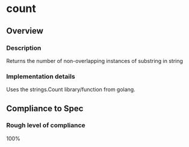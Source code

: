 # count

## Overview

### Description
Returns the number of non-overlapping instances of substring in string

### Implementation details
Uses the strings.Count library/function from golang.

## Compliance to Spec

### Rough level of compliance  

100%